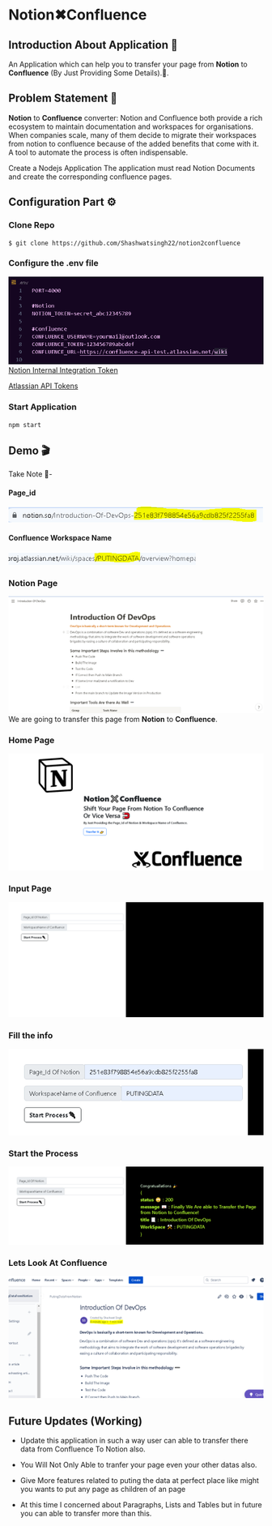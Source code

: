 # Notion✖Confluence

## Introduction About Application 🤔
An Application which can help you to transfer your page from **Notion** to **Confluence** (By Just Providing Some Details).🧲.

## Problem Statement 👀
**Notion** to **Confluence** converter: Notion and Confluence both provide a rich ecosystem to maintain documentation and workspaces for organisations. When companies scale, many of them decide to migrate their workspaces from notion to confluence because of the added benefits that come with it. A tool to automate the process is often indispensable.

Create a Nodejs Application The application must read Notion Documents and create the corresponding confluence pages.

## Configuration Part ⚙
###  Clone Repo

    $ git clone https://github.com/Shashwatsingh22/notion2confluence
 ### Configure the .env file
![.env file](https://raw.githubusercontent.com/Shashwatsingh22/notion2confluence/main/Demo/env1.PNG?token=GHSAT0AAAAAABHOJS3WOWFQX5SFE7DX7POIYVY3IYA)
[Notion Internal Integration Token](https://www.notion.so/my-integrations)
 

[Atlassian API Tokens](https://id.atlassian.com/manage-profile)

### Start Application

    npm start

## Demo 🎬
Take Note 📝- 
#### Page_id
![Notion PageId](https://raw.githubusercontent.com/Shashwatsingh22/notion2confluence/main/Demo/notionPageId.PNG?token=GHSAT0AAAAAABHOJS3X2S536MBWJUKXSG2IYVY3JXQ)
#### Confluence Workspace Name
![Conf WorkSpaceName](https://raw.githubusercontent.com/Shashwatsingh22/notion2confluence/main/Demo/workspacenameConf.PNG?token=GHSAT0AAAAAABHOJS3X47GNV7OM3LTLWNCOYVY3KEQ)
### Notion Page 
![Notion Page](https://raw.githubusercontent.com/Shashwatsingh22/notion2confluence/main/Demo/notionPage.PNG?token=GHSAT0AAAAAABHOJS3W5YX6HVBPD653OMR2YVY3K2A)
We are going to transfer this page from **Notion** to **Confluence**.
### Home Page
![Application Home Page](https://raw.githubusercontent.com/Shashwatsingh22/notion2confluence/main/Demo/HomePage.PNG?token=GHSAT0AAAAAABHOJS3WIKWMOBBA4PIG5GSEYVY3MAQ)
### Input Page
![Input Page](https://raw.githubusercontent.com/Shashwatsingh22/notion2confluence/main/Demo/InputPage.PNG?token=GHSAT0AAAAAABHOJS3W3CXGPY7TBBRIL3BWYVY3MSA)
### Fill the info
![Fill Up the iNfo](https://raw.githubusercontent.com/Shashwatsingh22/notion2confluence/main/Demo/FillInfo.PNG?token=GHSAT0AAAAAABHOJS3WFEBVTMLRO43XPAQMYVY3M7A)
### Start the Process
![Start Process Output](https://raw.githubusercontent.com/Shashwatsingh22/notion2confluence/main/Demo/ResultProcess.PNG?token=GHSAT0AAAAAABHOJS3XKC2EPLKFSOBJNTYQYVY3NRQ)
### Lets Look At Confluence
![Final Transfer to the Confluence](https://raw.githubusercontent.com/Shashwatsingh22/notion2confluence/main/Demo/confFinal.PNG?token=GHSAT0AAAAAABHOJS3XEAQPJNFNQGKAESOCYVY3OAQ)

## Future Updates (Working)

 - Update this application in such a way user can able to transfer
   there data              from Confluence To Notion also.
  
 - You Will Not Only Able to tranfer your page even your other datas
   also.   
   
 - Give More features related to puting the data at perfect    place
   like might you wants to put any page as children of an page

   

 - At this time I concerned about Paragraphs, Lists and Tables but in future 
   you can able to transfer more than this.

    
